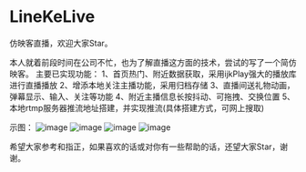# LineKeLive
仿映客直播，欢迎大家Star。

本人就着前段时间在公司不忙，也为了解直播这方面的技术，尝试的写了一个简仿映客。
主要已实现功能：
1、首页热门、附近数据获取，采用ijkPlay强大的播放库进行直播播放
2、增添本地关注主播功能，采用归档存储
3、直播间送礼物动画，弹幕显示、输入、关注等功能
4、附近主播信息长按抖动、可拖拽、交换位置
5、本地rtmp服务器推流地址搭建，并实现推流(具体搭建方式，可网上搜取)

示图：
![image](https://github.com/tj812215542/LinekeLive/raw/master/Images/hot.png)
![image](https://github.com/tj812215542/LinekeLive/raw/master/Images/near.png)
![image](https://github.com/tj812215542/LinekeLive/raw/master/Images/focuse.png)
![image](https://github.com/tj812215542/LinekeLive/raw/master/Images/room.png)

希望大家参考和指正，如果喜欢的话或对你有一些帮助的话，还望大家Star，谢谢。
